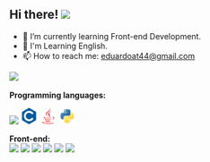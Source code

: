 ## Hi there! <img height="50" src="https://i.pinimg.com/originals/3d/74/68/3d7468d1bb523674726ba6934a396566.gif">
- 🌱 I’m currently learning Front-end Development.
- 🚀 I'm Learning English.
- 📫 How to reach me: eduardoat44@gmail.com
<img src="https://i.pinimg.com/originals/e4/26/70/e426702edf874b181aced1e2fa5c6cde.gif">

**Programming languages:**  

<code><img height="30" src="https://cdn.jsdelivr.net/gh/devicons/devicon/icons/javascript/javascript-plain.svg"></code>
<code><img height="30" src="https://github.com/devicons/devicon/blob/v2.15.1/icons/c/c-plain.svg"></code>
<code><img height="30" src="https://github.com/devicons/devicon/blob/v2.15.1/icons/java/java-plain.svg"></code>
<code><img height="30" src="https://github.com/devicons/devicon/blob/v2.15.1/icons/python/python-original.svg"></code>

**Front-end:**  
<img height="30" src="https://cdn.jsdelivr.net/gh/devicons/devicon/icons/bootstrap/bootstrap-plain.svg">
<code><img height="30" src="https://cdn.jsdelivr.net/gh/devicons/devicon/icons/html5/html5-plain-wordmark.svg"></code>
<code><img height="30" src="https://cdn.jsdelivr.net/gh/devicons/devicon/icons/sass/sass-original.svg"></code>
<code><img height="30" src="https://cdn.jsdelivr.net/gh/devicons/devicon/icons/git/git-plain.svg"></code>
<code><img height="30" src="https://cdn.jsdelivr.net/gh/devicons/devicon/icons/vscode/vscode-original.svg"></code>
<code><img height="30" src="https://cdn.jsdelivr.net/gh/devicons/devicon/icons/gitlab/gitlab-plain.svg"></code>

